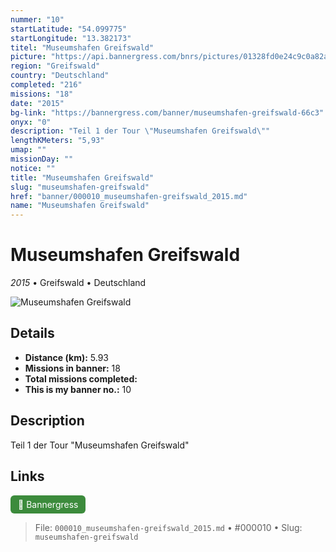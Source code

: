 ```yaml
---
nummer: "10"
startLatitude: "54.099775"
startLongitude: "13.382173"
titel: "Museumshafen Greifswald"
picture: "https://api.bannergress.com/bnrs/pictures/01328fd0e24c9c0a82a36a93613be784"
region: "Greifswald"
country: "Deutschland"
completed: "216"
missions: "18"
date: "2015"
bg-link: "https://bannergress.com/banner/museumshafen-greifswald-66c3"
onyx: "0"
description: "Teil 1 der Tour \"Museumshafen Greifswald\""
lengthKMeters: "5,93"
umap: ""
missionDay: ""
notice: ""
title: "Museumshafen Greifswald"
slug: "museumshafen-greifswald"
href: "banner/000010_museumshafen-greifswald_2015.md"
name: "Museumshafen Greifswald"
---
```

# Museumshafen Greifswald

*2015* • Greifswald • Deutschland

![Museumshafen Greifswald](https://api.bannergress.com/bnrs/pictures/01328fd0e24c9c0a82a36a93613be784)



## Details
- **Distance (km):** 5.93
- **Missions in banner:** 18
- **Total missions completed:** 
- **This is my banner no.:** 10



## Description
Teil 1 der Tour "Museumshafen Greifswald"



## Links
<a href="https://bannergress.com/banner/museumshafen-greifswald-66c3" target="_blank" style="display:inline-block;margin-right:8px;padding:6px 12px;background:#3c8b3c;color:#fff;text-decoration:none;border-radius:6px;">🔗 Bannergress</a>



> File: `000010_museumshafen-greifswald_2015.md` • #000010 • Slug: `museumshafen-greifswald`
